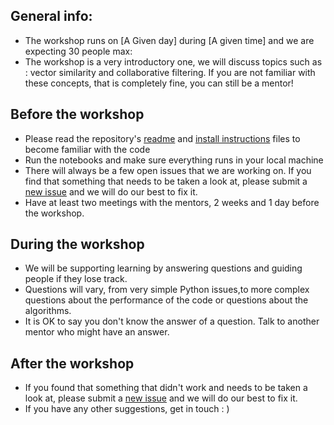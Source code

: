 ## General info:

* The workshop runs on [A Given day] during [A given time] and we are expecting 30 people max: 
* The workshop is a very introductory one, we will discuss topics such as : vector similarity and collaborative filtering. If you are not familiar with these concepts, that is completely fine, you can still be a mentor!

## Before the workshop

* Please read the repository's [readme](https://github.com/hcorona/recsys-101-workshop/blob/master/README.md) and [install instructions](https://github.com/hcorona/recsys-101-workshop/blob/master/docs/instructions.md) files to become familiar with the code
* Run the notebooks and make sure everything runs in your local machine
* There will always be a few open issues that we are working on. If you find that something that needs to be taken a look at, please submit a [new issue](https://github.com/hcorona/recsys-101-workshop/issues) and we will do our best to fix it.
* Have at least two meetings with the mentors, 2 weeks and 1 day before the workshop. 

## During the workshop

* We will be supporting learning by answering questions and guiding people if they lose track. 
* Questions will vary, from very simple Python issues,to more complex questions about the performance of the code or questions about the algorithms. 
* It is OK to say you don't know the answer of a question. Talk to another mentor who might have an answer. 

## After the workshop

* If you found that something that didn't work and needs to be taken a look at, please submit a [new issue](https://github.com/hcorona/recsys-101-workshop/issues) and we will do our best to fix it.
* If you have any other suggestions, get in touch : ) 
